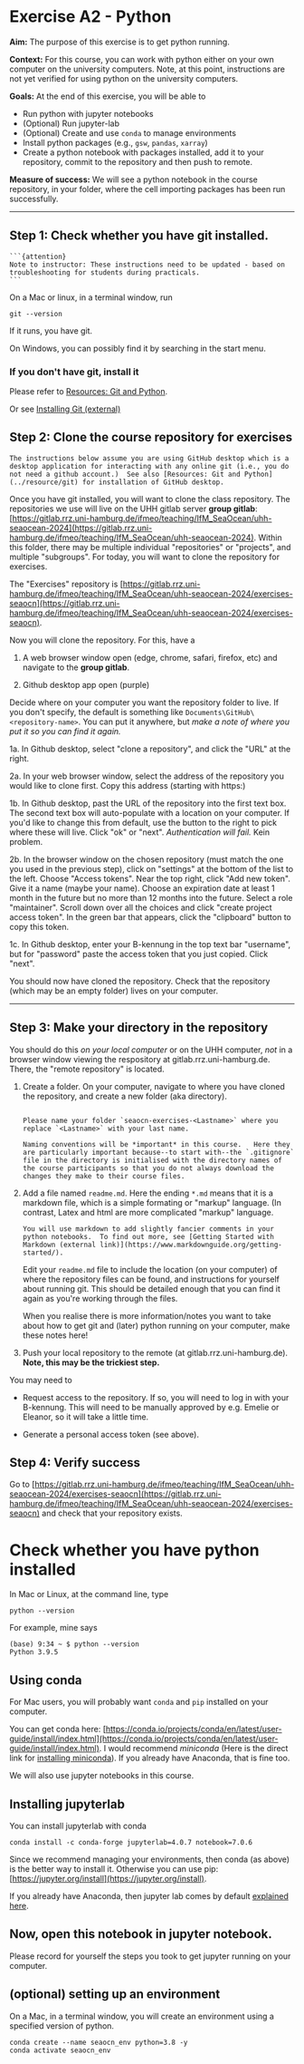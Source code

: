 # Exercise A2 - Python


**Aim:** The purpose of this exercise is to get python running.

**Context:** For this course, you can work with python either on your own computer on the university computers.  Note, at this point, instructions are not yet verified for using python on the university computers.

**Goals:** At the end of this exercise, you will be able to

- Run python with jupyter notebooks 
- (Optional) Run jupyter-lab
- (Optional) Create and use `conda` to manage environments
- Install python packages (e.g., `gsw`, `pandas`, `xarray`)
- Create a python notebook with packages installed, add it to your repository, commit to the repository and then push to remote.

**Measure of success:** We will see a python notebook in the course repository, in your folder, where the cell importing packages has been run successfully.

<hr>

## Step 1: Check whether you have git installed.

````{margin}
```{attention}
Note to instructor: These instructions need to be updated - based on troubleshooting for students during practicals.
```
````
On a Mac or linux, in a terminal window, run

```
git --version
```
If it runs, you have git.

On Windows, you can possibly find it by searching in the start menu.



### If you don't have git, install it

Please refer to [Resources: Git and Python](../resource/git).

Or see [Installing Git (external)](https://www.linode.com/docs/guides/how-to-install-git-on-linux-mac-and-windows/)

## Step 2: Clone the course repository for exercises
  
```{note}
The instructions below assume you are using GitHub desktop which is a desktop application for interacting with any online git (i.e., you do not need a github account.)  See also [Resources: Git and Python](../resource/git) for installation of GitHub desktop.
```

Once you have git installed, you will want to clone the class repository.  The repositories we use will live on the UHH gitlab server **group gitlab**: [https://gitlab.rrz.uni-hamburg.de/ifmeo/teaching/IfM_SeaOcean/uhh-seaocean-2024](https://gitlab.rrz.uni-hamburg.de/ifmeo/teaching/IfM_SeaOcean/uhh-seaocean-2024). Within this folder, there may be multiple individual "repositories" or "projects", and multiple "subgroups".  For today, you will want to clone the repository for exercises.

The "Exercises" repository is [https://gitlab.rrz.uni-hamburg.de/ifmeo/teaching/IfM_SeaOcean/uhh-seaocean-2024/exercises-seaocn](https://gitlab.rrz.uni-hamburg.de/ifmeo/teaching/IfM_SeaOcean/uhh-seaocean-2024/exercises-seaocn).

Now you will clone the repository.  For this, have a

1. A web browser window open (edge, chrome, safari, firefox, etc) and navigate to the **group gitlab**.  

2. Github desktop app open (purple)

Decide where on your computer you want the repository folder to live.  If you don't specify, the default is something like `Documents\GitHub\<repository-name>`. You can put it anywhere, but *make a note of where you put it so you can find it again.*

1a. In Github desktop, select "clone a repository", and click the "URL" at the right.

2a.  In your web browser window, select the address of the repository you would like to clone first.  Copy this address (starting with https:)

1b. In Github desktop, past the URL of the repository into the first text box.  The second text box will auto-populate with a location on your computer.  If you'd like to change this from default, use the button to the right to pick where these will live.  Click "ok" or "next".  *Authentication will fail.* Kein problem.

2b. In the browser window on the chosen repository (must match the one you used in the previous step), click on "settings" at the bottom of the list to the left.  Choose "Access tokens".  Near the top right, click "Add new token".  Give it a name (maybe your name).  Choose an expiration date at least 1 month in the future but no more than 12 months into the future.  Select a role "maintainer".  Scroll down over all the choices and click "create project access token".  In the green bar that appears, click the "clipboard" button to copy this token.

1c.  In Github desktop, enter your B-kennung in the top text bar "username", but for "password" paste the access token that you just copied.  Click "next".

You should now have cloned the repository.  Check that the repository (which may be an empty folder) lives on your computer.  

<hr>

## Step 3: Make your directory in the repository 

You should do this *on your local computer* or on the UHH computer, *not* in a browser window viewing the respository at gitlab.rrz.uni-hamburg.de.  There, the "remote repository" is located.

1. Create a folder. On your computer, navigate to where you have cloned the repository, and create a new folder (aka directory).  

    ```{admonition} Naming convention: your folder

    Please name your folder `seaocn-exercises-<Lastname>` where you replace `<Lastname>` with your last name.

    Naming conventions will be *important* in this course.   Here they are particularly important because--to start with--the `.gitignore` file in the directory is initialised with the directory names of the course participants so that you do not always download the changes they make to their course files.  
    ```

2. Add a file named `readme.md`.  Here the ending `*.md` means that it is a markdown file, which is a simple formating or "markup" language.  (In contrast, Latex and html are more complicated "markup" language.

    ```{seealso}
    You will use markdown to add slightly fancier comments in your python notebooks.  To find out more, see [Getting Started with Markdown (external link)](https://www.markdownguide.org/getting-started/).
    ```
    
    Edit your `readme.md` file to include the location (on your computer) of where the repository files can be found, and instructions for yourself about running git.  This should be detailed enough that you can find it again as you're working through the files. 

    When you realise there is more information/notes you want to take about how to get git and (later) python running on your computer, make these notes here!
    
3. Push your local repository to the remote (at gitlab.rrz.uni-hamburg.de).  **Note, this may be the trickiest step.**

You may need to 

- Request access to the repository.  If so, you will need to log in with your B-kennung.  This will need to be manually approved by e.g. Emelie or Eleanor, so it will take a little time.

- Generate a personal access token (see above).


## Step 4: Verify success

Go to [https://gitlab.rrz.uni-hamburg.de/ifmeo/teaching/IfM_SeaOcean/uhh-seaocean-2024/exercises-seaocn](https://gitlab.rrz.uni-hamburg.de/ifmeo/teaching/IfM_SeaOcean/uhh-seaocean-2024/exercises-seaocn) and check that your repository exists.

# Check whether you have python installed

In Mac or Linux, at the command line, type
```
python --version
```

For example, mine says
```
(base) 9:34 ~ $ python --version
Python 3.9.5
```

## Using conda

For Mac users, you will probably want `conda` and `pip` installed on your computer.

You can get conda here: [https://conda.io/projects/conda/en/latest/user-guide/install/index.html](https://conda.io/projects/conda/en/latest/user-guide/install/index.html).  I would recommend *miniconda* (Here is the direct link for [installing miniconda](https://docs.anaconda.com/free/miniconda/miniconda-install/)).  If you already have Anaconda, that is fine too.

We will also use jupyter notebooks in this course.

## Installing jupyterlab

You can install jupyterlab with conda

    conda install -c conda-forge jupyterlab=4.0.7 notebook=7.0.6

Since we recommend managing your environments, then conda (as above) is the better way to install it.  Otherwise you can use pip: [https://jupyter.org/install](https://jupyter.org/install).

If you already have Anaconda, then jupyter lab comes by default [explained here](https://test-jupyter.readthedocs.io/en/latest/install.html).

## Now, open this notebook in jupyter notebook.

Please record for yourself the steps you took to get jupyter running on your computer.

## (optional) setting up an environment

On a Mac, in a terminal window, you will create an environment using a specified version of python.

```
conda create --name seaocn_env python=3.8 -y
conda activate seaocn_env
```
